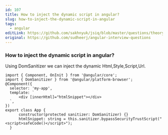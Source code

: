 ```yaml
---
id: 107
title: How to inject the dynamic script in angular?
slug: how-to-inject-the-dynamic-script-in-angular
tags:
  - angular
editLink: https://github.com/sakhnyuk/jsiq/blob/master/questions/theory/angular/107.md
original: https://github.com/sudheerj/angular-interview-questions
---
```


### How to inject the dynamic script in angular?

Using DomSanitizer we can inject the dynamic Html,Style,Script,Url.

```
import { Component, OnInit } from '@angular/core';
import { DomSanitizer } from '@angular/platform-browser';
@Component({
  selector: 'my-app',
  template: `
      <div [innerHtml]="htmlSnippet"></div>
  `,
})
export class App {
      constructor(protected sanitizer: DomSanitizer) {}
      htmlSnippet: string = this.sanitizer.bypassSecurityTrustScript("<script>safeCode()</script>");
  }
```